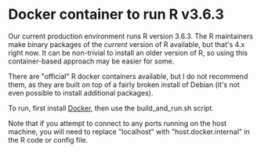 # Docker container to run R v3.6.3

Our current production environment runs R version 3.6.3.  The R maintainers make binary packages of the *current* version of R available, but that's 4.x right now.  It can be non-trivial to install an older version of R, so using this container-based approach may be easier for some.

There are "official" R docker containers available, but I do not recommend them, as they are built on top of a fairly broken install of Debian (it's not even possible to install additional packages).

To run, first install [Docker](https://docs.docker.com/get-docker/), then use the build_and_run.sh script.

Note that if you attempt to connect to any ports running on the host machine, you will need to replace "localhost" with "host.docker.internal" in the R code or config file.
